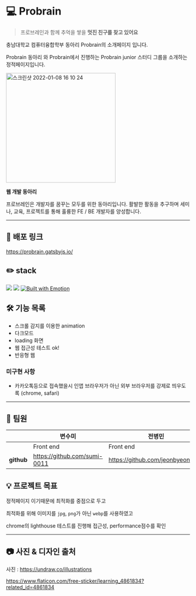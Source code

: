 # :computer: Probrain

> 프로브레인과 함께 추억을 쌓을 **멋진 친구를 찾고 있어요**

충남대학교 컴퓨터융합학부 동아리 Probrain의 소개페이지 입니다. 

Probrain 동아리 와 Probrain에서 진행하는 Probrain junior 스터디 그룹을 소개하는 정적페이지입니다. 



  <img width="300" alt="스크린샷 2022-01-08 16 10 24" src="https://user-images.githubusercontent.com/28756358/148635381-73a7a3a3-a60c-4dfe-8f83-359a09494a75.png">



**웹 개발 동아리**

프로브레인은 개발자를 꿈꾸는 모두를 위한 동아리입니다. 활발한 활동을 추구하며 세미나, 교육, 프로젝트를 통해 훌륭한 FE / BE 개발자를 양성합니다.


---

## :link: 배포 링크

https://probrain.gatsbyjs.io/

 
## :pencil2: stack

<img src="https://img.shields.io/badge/Gatsby-663399?style=for-the-badge&logo=Gatsby&logoColor=white"> <img src="https://img.shields.io/badge/TypeScript-3178C6?style=for-the-badge&logo=TypeScript&logoColor=white"> [![Built with Emotion](https://camo.githubusercontent.com/77c73715147f8ec38cfc534eafcab6671c46b77401e99681888a8230eac22431/68747470733a2f2f62616467656e2e6e65742f62616467652f6275696c74253230776974682f656d6f74696f6e2f663039306435)](https://emotion.sh/)



 

## 🛠 기능 목록

- 스크롤 감지를 이용한 animation
- 다크모드 
- loading  화면
- 웹 접근성 테스트 ok!
- 반응형 웹



### 미구현 사항 

- 카카오톡등으로 접속했을시 인앱 브라우저가 아닌 외부 브라우저를 강제로 띄우도록 (chrome, safari)

  



---



## :raising_hand: 팀원

|            | 변수미                       | 전병민                           |
| ---------- | ---------------------------- | -------------------------------- |
|            | Front end                    | Front end                        |
| **github** | https://github.com/sumi-0011 | https://github.com/jeonbyeongmin |



## :bulb: 프로젝트 목표

정적페이지 이기때문에 최적화를 중점으로 두고 

최적화를 위해 이미지를 `jpg`, `png`가 아닌 `webp`를 사용하였고

chrome의 lighthouse 테스트를 진행해 접근성, performance점수를 확인


---
## :camera: 사진 & 디자인 출처

사진  : https://undraw.co/illustrations

https://www.flaticon.com/free-sticker/learning_4861834?related_id=4861834
